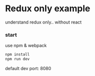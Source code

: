 # Redux only example
understand redux only.. without react

### start
use npm & webpack

```sh
npm install
npm run dev
```

default dev port: 8080
